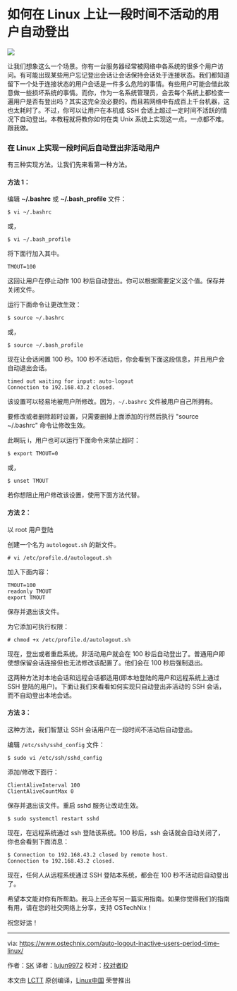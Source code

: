 如何在 Linux 上让一段时间不活动的用户自动登出
======

![](https：//www.ostechnix.com/wp-content/uploads/2017/09/logout-720x340.jpg)

让我们想象这么一个场景。你有一台服务器经常被网络中各系统的很多个用户访问。有可能出现某些用户忘记登出会话让会话保持会话处于连接状态。我们都知道留下一个处于连接状态的用户会话是一件多么危险的事情。有些用户可能会借此故意做一些损坏系统的事情。而你，作为一名系统管理员，会去每个系统上都检查一遍用户是否有登出吗？其实这完全没必要的。而且若网络中有成百上千台机器，这也太耗时了。不过，你可以让用户在本机或 SSH 会话上超过一定时间不活跃的情况下自动登出。本教程就将教你如何在类 Unix 系统上实现这一点。一点都不难。跟我做。

### 在 Linux 上实现一段时间后自动登出非活动用户

有三种实现方法。让我们先来看第一种方法。

#### 方法 1：

编辑 **~/.bashrc** 或 **~/.bash_profile** 文件：
```
$ vi ~/.bashrc
```
或，
```
$ vi ~/.bash_profile
```

将下面行加入其中。
```
TMOUT=100
```

这回让用户在停止动作 100 秒后自动登出。你可以根据需要定义这个值。保存并关闭文件。

运行下面命令让更改生效：
```
$ source ~/.bashrc
```
或，
```
$ source ~/.bash_profile
```

现在让会话闲置 100 秒。100 秒不活动后，你会看到下面这段信息，并且用户会自动退出会话。
```
timed out waiting for input: auto-logout
Connection to 192.168.43.2 closed.
```

该设置可以轻易地被用户所修改。因为，`~/.bashrc` 文件被用户自己所拥有。

要修改或者删除超时设置，只需要删掉上面添加的行然后执行 "source ~/.bashrc" 命令让修改生效。

此啊玩 i，用户也可以运行下面命令来禁止超时：
```
$ export TMOUT=0
```
或，
```
$ unset TMOUT
```

若你想阻止用户修改该设置，使用下面方法代替。

#### 方法 2：

以 root 用户登陆

创建一个名为 `autologout.sh` 的新文件。
```
# vi /etc/profile.d/autologout.sh
```

加入下面内容：
```
TMOUT=100
readonly TMOUT
export TMOUT
```

保存并退出该文件。

为它添加可执行权限：
```
# chmod +x /etc/profile.d/autologout.sh
```

现在，登出或者重启系统。非活动用户就会在 100 秒后自动登出了。普通用户即使想保留会话连接但也无法修改该配置了。他们会在 100 秒后强制退出。

这两种方法对本地会话和远程会话都适用(即本地登陆的用户和远程系统上通过 SSH 登陆的用户)。下面让我们来看看如何实现只自动登出非活动的 SSH 会话，而不自动登出本地会话。

#### 方法 3：

这种方法，我们智慧让 SSH 会话用户在一段时间不活动后自动登出。

编辑 `/etc/ssh/sshd_config` 文件：
```
$ sudo vi /etc/ssh/sshd_config
```

添加/修改下面行：
```
ClientAliveInterval 100
ClientAliveCountMax 0
```

保存并退出该文件。重启 sshd 服务让改动生效。
```
$ sudo systemctl restart sshd
```

现在，在远程系统通过 ssh 登陆该系统。100 秒后，ssh 会话就会自动关闭了，你也会看到下面消息：
```
$ Connection to 192.168.43.2 closed by remote host.
Connection to 192.168.43.2 closed.
```

现在，任何人从远程系统通过 SSH 登陆本系统，都会在 100 秒不活动后自动登出了。

希望本文能对你有所帮助。我马上还会写另一篇实用指南。如果你觉得我们的指南有用，请在您的社交网络上分享，支持 OSTechNix！

祝您好运！



--------------------------------------------------------------------------------

via: https://www.ostechnix.com/auto-logout-inactive-users-period-time-linux/

作者：[SK][a]
译者：[lujun9972](https://github.com/lujun9972)
校对：[校对者ID](https://github.com/校对者ID)

本文由 [LCTT](https://github.com/LCTT/TranslateProject) 原创编译，[Linux中国](https://linux.cn/) 荣誉推出

[a]:https://www.ostechnix.com/author/sk/
